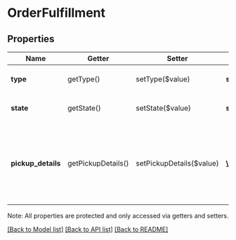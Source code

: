 # OrderFulfillment

## Properties
Name | Getter | Setter | Type | Description | Notes
------------ | ------------- | ------------- | ------------- | ------------- | -------------
**type** | getType() | setType($value) | **string** | The type of the fulfillment. | [optional] 
**state** | getState() | setState($value) | **string** | The state of the fulfillment. | [optional] 
**pickup_details** | getPickupDetails() | setPickupDetails($value) | [**\SquareConnect\Model\OrderFulfillmentPickupDetails**](OrderFulfillmentPickupDetails.md) | Contains pickup-specific details. Required when fulfillment type is &#x60;PICKUP&#x60;. | [optional] 

Note: All properties are protected and only accessed via getters and setters.

[[Back to Model list]](../../README.md#documentation-for-models) [[Back to API list]](../../README.md#documentation-for-api-endpoints) [[Back to README]](../../README.md)

